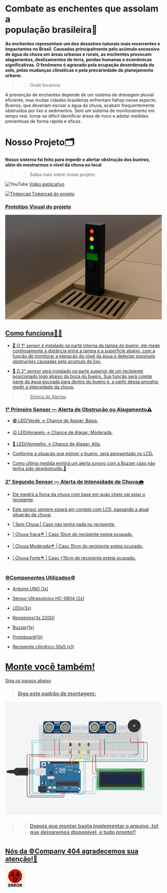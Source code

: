# Combate as enchentes que assolam a<br /> população brasileira👥
<strong><p>As enchentes representam um dos desastres naturais mais recorrentes e impactantes no Brasil. Causadas principalmente pelo acúmulo excessivo de água da chuva em áreas urbanas e rurais, as enchentes provocam alagamentos, deslizamentos de terra, perdas humanas e econômicas significativas. O fenômeno é agravado pela ocupação desordenada do solo, pelas mudanças climáticas e pela precariedade do planejamento urbano.</p></strong>


>> Onde focamos:
<p>A prevenção de enchentes depende de um sistema de drenagem pluvial eficiente, mas muitas cidades brasileiras enfrentam falhas nesse aspecto. Bueiros, que deveriam escoar a água da chuva, acabam frequentemente obstruídos por lixo e sedimentos. Sem um sistema de monitoramento em tempo real, torna-se difícil identificar áreas de risco e adotar medidas preventivas de forma rápida e eficaz.</p>


# 
 # Nosso Projeto🗂️
<strong>Nosso sistema foi feito para impedir e alertar obstrução dos bueiros,<br /> além de mostrarmos o nível da chuva no local </strong>

>> Saiba mais sobre nosso projeto:

![YouTube](https://upload.wikimedia.org/wikipedia/commons/thumb/0/09/YouTube_full-color_icon_(2017).svg/64px-YouTube_full-color_icon_(2017).svg.png)
<a href="https://youtu.be/7wvMSYw2dFI?si=8TIhvcBbCaYFnVsP"> Vídeo explicativo
 
![Tinkercad](./images/Imagem%20do%20WhatsApp%20de%202025-05-31%20à(s)%2019.11.13_d333cb35.jpg)
<a href="https://www.tinkercad.com/things/jeyR2GljNCO/editel?returnTo=%2Fdashboard%2Fdesigns%2Fcircuits&sharecode=Vd9YiHl_nKyElKVlxHvcaPzvqxvrbccIQWuTYsueVI4"> Tinkercad do projeto

<h3>Prototipo Visual do projeto</h3>

![Prototipo](./images/ChatGPT%20Image%2031%20de%20mai.%20de%202025,%2015_34_31.png)

<h2> Como funciona🤷‍♂️ </h2>

- 🔧 O 1° sensor é instalado na parte interna da tampa do bueiro, ele mede continuamente a distância entre a tampa e a superfície abaixo, com a função de monitorar a elevação do nível da água e detectar possíveis obstruções causadas pelo acúmulo de lixo.
  
- 🔧 O 2° sensor será instalado na parte superior de um recipiente posicionado logo abaixo da boca do bueiro. Sua função será coletar parte da água escoada para dentro do bueiro e, a partir dessa amostra, medir a intensidade da chuva.

>> Sitema de Alertas 

<h3>1° Primeiro Sensor — Alerta de Obstrução ou Alagamento⚠️</h3>
<p></p>

- 🟢 LED/Verde → Chance de Alagar: Baixa.

- 🟡 LED/Amarelo → Chance de Alagar: Moderada.

- 🔴 LED/Vermelho → Chance de Alagar: Alta.

- Conforme a situação que estiver o bueiro, será apresentado no LCD.

- Como última medida emitirá um alerta sonoro com a Buzzer caso não tenha sido desobstruído.🚨


<h3>2° Segundo Sensor — Alerta de Intensidade de Chuva🌧️</h3>

- Ele medirá a força da chuva com base em quão cheio vai estar o recipiente

- Este sensor sempre estará em contato com LCD, passando a atual situação da chuva:

- | Sem Chuva | Caso não tenha nada no recipiente.

- | Chuva fraca☔ | Caso 10cm do recipiente esteja ocupado.

- | Chuva Moderada☔ | Caso 15cm do recipiente esteja ocupado.

- | Chuva Forte☔ | Caso +15cm do recipiente esteja ocupado.

#

<h3> ⚙️Componentes Utilizados⚙️ </h3>

- Arduino UNO (1x)

- Sensor Ultrassônico HC-SR04 (2x)

- LEDs(3x)

- Resistores(3x 220Ω)

- Buzzer(1x)

- Protoboard(1x)

- Recipiente cilindrico 30x5 (x1)

#

# Monte você também!
<p>Siga os passos abaixo</p>

> <h3>Siga este padrão de montagem:</h3>

![Recrie!](./images/Captura%20de%20tela%202025-05-31%20145223.png) 

>> <h3>Depois que montar basta implementar o arquivo .txt que deixaremos disponivel, e tudo pronto!!</h3>

#

<h2>Nós da ©Company 404 agradecemos sua atenção!👋</h2>

![Company 404](./images/error_64x64.png)
